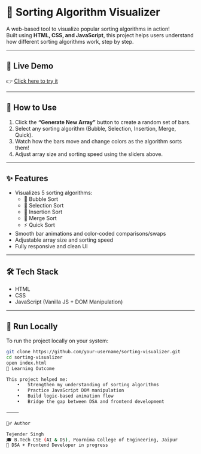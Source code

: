 # 🔢 Sorting Algorithm Visualizer

A web-based tool to visualize popular sorting algorithms in action!  
Built using **HTML, CSS, and JavaScript**, this project helps users understand how different sorting algorithms work, step by step.

---

## 🚀 Live Demo

👉 [Click here to try it](https://dynamic-macaron-b55882.netlify.app)

---

## 🧠 How to Use

1. Click the **“Generate New Array”** button to create a random set of bars.  
2. Select any sorting algorithm (Bubble, Selection, Insertion, Merge, Quick).  
3. Watch how the bars move and change colors as the algorithm sorts them!  
4. Adjust array size and sorting speed using the sliders above.

---

## ✨ Features

- Visualizes 5 sorting algorithms:
  - 🫧 Bubble Sort
  - 🧲 Selection Sort
  - 🧩 Insertion Sort
  - 🧬 Merge Sort
  - ⚡ Quick Sort
- Smooth bar animations and color-coded comparisons/swaps
- Adjustable array size and sorting speed
- Fully responsive and clean UI

---

## 🛠️ Tech Stack

- HTML
- CSS
- JavaScript (Vanilla JS + DOM Manipulation)

---

## 📂 Run Locally

To run the project locally on your system:

```bash
git clone https://github.com/your-username/sorting-visualizer.git
cd sorting-visualizer
open index.html
📜 Learning Outcome

This project helped me:
	•	Strengthen my understanding of sorting algorithms
	•	Practice JavaScript DOM manipulation
	•	Build logic-based animation flow
	•	Bridge the gap between DSA and frontend development

⸻

🙋‍♂️ Author

Tejender Singh
🎓 B.Tech CSE (AI & DS), Poornima College of Engineering, Jaipur
💪 DSA + Frontend Developer in progress
